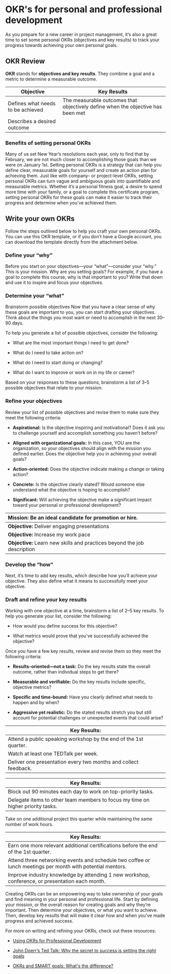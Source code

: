 # OKR's for personal and professional development
As you prepare for a new career in project management, it’s also a great time to set some personal OKRs (objectives and key results) to track your progress towards achieving your own personal goals. 

## OKR Review
__OKR__ stands for __objectives and key results__. They combine a goal and a metric to determine a measurable outcome. 

| Objective | Key Results|
|--|--|
| Defines what needs to be achieved|The measurable outcomes that objectively define when the objective has been met|
|Describes a desired outcome||


### Benefits of setting personal OKRs
Many of us set New Year’s resolutions each year, only to find that by February, we are not much closer to accomplishing those goals than we were on January 1st. Setting personal OKRs is a strategy that can help you define clear, measurable goals for yourself and create an action plan for achieving them. Just like with company- or project-level OKRs, setting personal OKRs can turn vague and ambiguous goals into quantifiable and measurable metrics. Whether it’s a personal fitness goal, a desire to spend more time with your family, or a goal to complete this certificate program, setting personal OKRs for these goals can make it easier to track their progress and determine when you’ve achieved them. 

## Write your own OKRs
Follow the steps outlined below to help you craft your own personal OKRs. You can use this OKR template, or if you don’t have a Google account, you can download the template directly from the attachment below. 

### Define your “why”
Before you start on your objectives—your “what”—consider your “why.” This is your mission. Why are you setting goals? For example, if you have a goal to complete this course, why is that important to you? Write that down and use it to inspire and focus your objectives.

### Determine your “what”
Brainstorm possible objectives
Now that you have a clear sense of why these goals are important to you, you can start drafting your objectives. Think about the things you most want or need to accomplish in the next 30–90 days. 

To help you generate a list of possible objectives, consider the following:

* What are the most important things I need to get done?

* What do I need to take action on? 

* What do I need to start doing or changing?

* What do I want to improve or work on in my life or career?

Based on your responses to these questions, brainstorm a list of 3–5 possible objectives that relate to your mission.

### Refine your objectives
Review your list of possible objectives and revise them to make sure they meet the following criteria:

* __Aspirational:__ Is the objective inspiring and motivational? Does it ask you to challenge yourself and accomplish something you haven’t before?

* __Aligned with organizational goals:__ In this case, YOU are the organization, so your objectives should align with the mission you defined earlier. Does the objective help you in achieving your overall goals?

* __Action-oriented:__ Does the objective indicate making a change or taking action?

* __Concrete:__ Is the objective clearly stated? Would someone else understand what the objective is hoping to accomplish?

* __Significant:__ Will achieving the objective make a significant impact toward your personal or professional development?

|__Mission:__ Be an ideal candidate for promotion or hire.|
|:--|
| __Objective:__ Deliver engaging presentations|
| __Objective:__ Increase my work pace|
| __Objective:__ Learn new skills and practices beyond the job description|

### Develop the “how”
Next, it’s time to add key results, which describe how you’ll achieve your objective. They also define what it means to successfully meet your objective. 

### Draft and refine your key results
Working with one objective at a time, brainstorm a list of 2–5 key results. To help you generate your list, consider the following:

* How would you define success for this objective?

* What metrics would prove that you’ve successfully achieved the objective?

Once you have a few key results, review and revise them so they meet the following criteria:

* __Results-oriented—not a task:__ Do the key results state the overall outcome, rather than individual steps to get there?

* __Measurable and verifiable:__ Do the key results include specific, objective metrics?

* __Specific and time-bound:__ Have you clearly defined what needs to happen and by when?

* __Aggressive yet realistic:__ Do the stated results stretch you but still account for potential challenges or unexpected events that could arise?

|Key Results: |
|--|
|Attend a public speaking workshop by the end of the 1st quarter.|
|Watch at least one TEDTalk per week.|
|Deliver one presentation every two months and collect feedback.|


|Key Results: |
|--|
|Block out 90 minutes each day to work on top-priority tasks.|
|Delegate items to other team members to focus my time on higher priority tasks.|

Take on one additional project this quarter while maintaining the same number of work hours.


|Key Results:| 
|--|
|Earn one more relevant additional certifications before the end of the 1st quarter.|
|Attend three networking events and schedule two coffee or lunch meetings per month with potential mentors.|
|Improve industry knowledge by attending 1 new  workshop, conference, or presentation each month.|


Creating OKRs can be an empowering way to take ownership of your goals and find meaning in your personal and professional life. Start by defining your mission, or the overall reason for creating goals and why they’re important. Then determine your objectives, or what you want to achieve. Then, develop key results that will make it clear how and when you’ve made progress and achieved success.

For more on writing and refining your OKRs, check out these resources:

* [Using OKRs for Professional Development](https://www.whatmatters.com/articles/professional-development-okr-examples/)

* [John Doerr’s Ted Talk: Why the secret to success is setting the right goals](https://youtu.be/L4N1q4RNi9I)

* [OKRs and SMART goals: What's the difference?](https://www.whatmatters.com/resources/okrs-smart-goals-difference-between/)